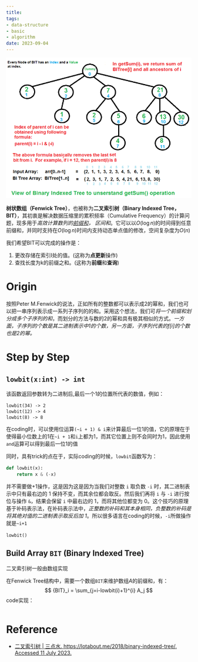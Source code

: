 ```yaml
---
title:
tags:
- data-structure
- basic
- algorithm
date: 2023-09-04
---
```


  
![](computer_sci/data_structure_and_algorithm/tree/attachments/Pasted%20image%2020230710160348.png)

**树状数组（Fenwick Tree）**，也被称为**二叉索引树（Binary Indexed Tree，BIT）**，其初衷是解决数据压缩里的累积频率（Cumulative Frequency）的计算问题，现多用于*高效计算数列的[前缀和](tmp_script/prefix_sum.md)， 区间和*。它可以以$O(\log{n})$的时间得到任意前缀和，并同时支持在$O(\log{n})$时间内支持动态单点值的修改，空间复杂度为$O(n)$

我们希望BIT可以完成的操作是：
1. 更改存储在索引I处的值。(这称为**点更新**操作)
2. 查找长度为k的前缀之和。(这称为**前缀**和**查询**)


# Origin

按照Peter M.Fenwick的说法，正如所有的整数都可以表示成2的幂和，我们也可以把一串序列表示成一系列子序列的的和。采用这个想法，我们可*将一个前缀和划分成多个子序列的和*，而划分的方法与数的2的幂和具有极其相似的方式。*一方面，子序列的个数是其二进制表示中1的个数，另一方面，子序列代表的f[i]的个数也是2的幂。*

# Step by Step


## `lowbit(x:int) -> int`

该函数返回参数转为二进制后,最后一个1的位置所代表的数值，例如：

```
lowbit(34) -> 2
lowbit(12) -> 4
lowbit(8) -> 8
```

在coding时，可以使用位运算`(~i + 1) & i`来计算最后一位1的值，它的原理在于使得最小位数上的1在`~i + 1`和`i`上都为1，而其它位置上则不会同时为1，因此使用`and`运算可以得到最后一位1的值

同时，具有trick的点在于，实际coding的时候，`lowbit`函数写为：

```python
def lowbit(x):
    return x & (-x)
```

并不需要做+1操作，这是因为这是因为当我们对整数 `i` 取负数 `-i` 时，其二进制表示中只有最右边的 1 保持不变，而其余位都会取反。然后我们再将 `i` 与 `-i` 进行按位与操作 `&`，结果会保留 `i` 中最右边的 1，而将其他位都变为 0。这个技巧的原理基于补码表示法，在补码表示法中，*正整数的补码和其本身相同，负整数的补码是将其绝对值的二进制表示取反后加 1*。所以很多语言在coding的时候，`-i`所做操作就是`~i+1`

`lowbit()` 

## Build Array `BIT` (**Binary Indexed Tree**)

二叉索引树一般由数组实现

在Fenwick Tree结构中，需要一个数组`BIT`来维护数组$A$的前缀和，有：
$$
{BIT}_i = \sum_{j=i-lowbit(i)+1}^{i} A_j
$$
code实现：

```python

```


# Reference

* [二叉索引树 | 三点水. https://lotabout.me/2018/binary-indexed-tree/. Accessed 11 July 2023.](https://lotabout.me/2018/binary-indexed-tree/)